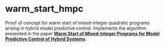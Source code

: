 # warm_start_hmpc

Proof of concept for warm start of mixed-integer quadratic programs arising in hybrid model predictive control.
Implements the algorithm presented in the paper [**Warm Start of Mixed-Integer Programs for Model Predictive Control of Hybrid Systems**](https://ieeexplore.ieee.org/abstract/document/9134792).
